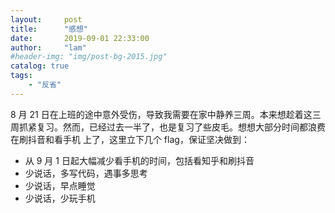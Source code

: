 ```yaml
---
layout:     post
title:      "感想"
date:       2019-09-01 22:33:00
author:     "lam"
#header-img: "img/post-bg-2015.jpg"
catalog: true
tags:
    - "反省"
---
```


   8 月 21 日在上班的途中意外受伤，导致我需要在家中静养三周。本来想趁着这三周抓紧复习。然而，已经过去一半了，也是复习了些皮毛。想想大部分时间都浪费在刷抖音和看手机
   上了，这里立下几个 flag，保证坚决做到：

* 从 9 月 1 日起大幅减少看手机的时间，包括看知乎和刷抖音
* 少说话，多写代码，遇事多思考
* 少说话，早点睡觉
* 少说话，少玩手机